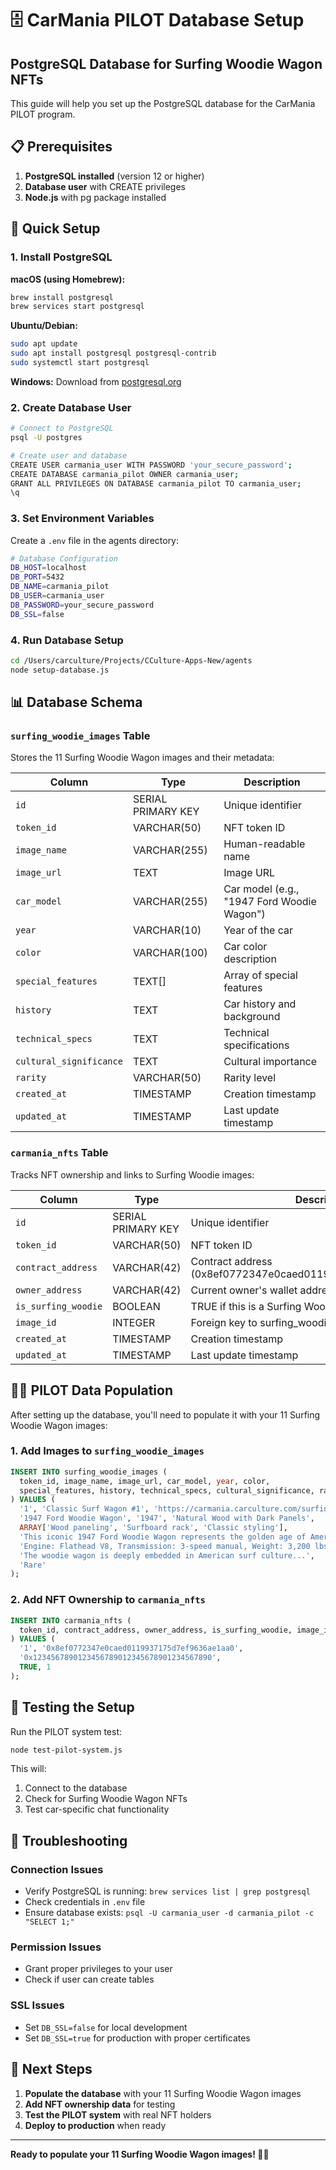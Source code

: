 # 🗄️ CarMania PILOT Database Setup

## PostgreSQL Database for Surfing Woodie Wagon NFTs

This guide will help you set up the PostgreSQL database for the CarMania PILOT program.

## 📋 Prerequisites

1. **PostgreSQL installed** (version 12 or higher)
2. **Database user** with CREATE privileges
3. **Node.js** with pg package installed

## 🚀 Quick Setup

### 1. Install PostgreSQL

**macOS (using Homebrew):**
```bash
brew install postgresql
brew services start postgresql
```

**Ubuntu/Debian:**
```bash
sudo apt update
sudo apt install postgresql postgresql-contrib
sudo systemctl start postgresql
```

**Windows:**
Download from [postgresql.org](https://www.postgresql.org/download/windows/)

### 2. Create Database User

```bash
# Connect to PostgreSQL
psql -U postgres

# Create user and database
CREATE USER carmania_user WITH PASSWORD 'your_secure_password';
CREATE DATABASE carmania_pilot OWNER carmania_user;
GRANT ALL PRIVILEGES ON DATABASE carmania_pilot TO carmania_user;
\q
```

### 3. Set Environment Variables

Create a `.env` file in the agents directory:

```bash
# Database Configuration
DB_HOST=localhost
DB_PORT=5432
DB_NAME=carmania_pilot
DB_USER=carmania_user
DB_PASSWORD=your_secure_password
DB_SSL=false
```

### 4. Run Database Setup

```bash
cd /Users/carculture/Projects/CCulture-Apps-New/agents
node setup-database.js
```

## 📊 Database Schema

### `surfing_woodie_images` Table
Stores the 11 Surfing Woodie Wagon images and their metadata:

| Column | Type | Description |
|--------|------|-------------|
| `id` | SERIAL PRIMARY KEY | Unique identifier |
| `token_id` | VARCHAR(50) | NFT token ID |
| `image_name` | VARCHAR(255) | Human-readable name |
| `image_url` | TEXT | Image URL |
| `car_model` | VARCHAR(255) | Car model (e.g., "1947 Ford Woodie Wagon") |
| `year` | VARCHAR(10) | Year of the car |
| `color` | VARCHAR(100) | Car color description |
| `special_features` | TEXT[] | Array of special features |
| `history` | TEXT | Car history and background |
| `technical_specs` | TEXT | Technical specifications |
| `cultural_significance` | TEXT | Cultural importance |
| `rarity` | VARCHAR(50) | Rarity level |
| `created_at` | TIMESTAMP | Creation timestamp |
| `updated_at` | TIMESTAMP | Last update timestamp |

### `carmania_nfts` Table
Tracks NFT ownership and links to Surfing Woodie images:

| Column | Type | Description |
|--------|------|-------------|
| `id` | SERIAL PRIMARY KEY | Unique identifier |
| `token_id` | VARCHAR(50) | NFT token ID |
| `contract_address` | VARCHAR(42) | Contract address (0x8ef0772347e0caed0119937175d7ef9636ae1aa0) |
| `owner_address` | VARCHAR(42) | Current owner's wallet address |
| `is_surfing_woodie` | BOOLEAN | TRUE if this is a Surfing Woodie Wagon NFT |
| `image_id` | INTEGER | Foreign key to surfing_woodie_images |
| `created_at` | TIMESTAMP | Creation timestamp |
| `updated_at` | TIMESTAMP | Last update timestamp |

## 🏄‍♂️ PILOT Data Population

After setting up the database, you'll need to populate it with your 11 Surfing Woodie Wagon images:

### 1. Add Images to `surfing_woodie_images`

```sql
INSERT INTO surfing_woodie_images (
  token_id, image_name, image_url, car_model, year, color, 
  special_features, history, technical_specs, cultural_significance, rarity
) VALUES (
  '1', 'Classic Surf Wagon #1', 'https://carmania.carculture.com/surfing-woodie-1.jpg',
  '1947 Ford Woodie Wagon', '1947', 'Natural Wood with Dark Panels',
  ARRAY['Wood paneling', 'Surfboard rack', 'Classic styling'],
  'This iconic 1947 Ford Woodie Wagon represents the golden age of American automotive design...',
  'Engine: Flathead V8, Transmission: 3-speed manual, Weight: 3,200 lbs',
  'The woodie wagon is deeply embedded in American surf culture...',
  'Rare'
);
```

### 2. Add NFT Ownership to `carmania_nfts`

```sql
INSERT INTO carmania_nfts (
  token_id, contract_address, owner_address, is_surfing_woodie, image_id
) VALUES (
  '1', '0x8ef0772347e0caed0119937175d7ef9636ae1aa0', 
  '0x1234567890123456789012345678901234567890', 
  TRUE, 1
);
```

## 🧪 Testing the Setup

Run the PILOT system test:

```bash
node test-pilot-system.js
```

This will:
1. Connect to the database
2. Check for Surfing Woodie Wagon NFTs
3. Test car-specific chat functionality

## 🔧 Troubleshooting

### Connection Issues
- Verify PostgreSQL is running: `brew services list | grep postgresql`
- Check credentials in `.env` file
- Ensure database exists: `psql -U carmania_user -d carmania_pilot -c "SELECT 1;"`

### Permission Issues
- Grant proper privileges to your user
- Check if user can create tables

### SSL Issues
- Set `DB_SSL=false` for local development
- Set `DB_SSL=true` for production with proper certificates

## 📝 Next Steps

1. **Populate the database** with your 11 Surfing Woodie Wagon images
2. **Add NFT ownership data** for testing
3. **Test the PILOT system** with real NFT holders
4. **Deploy to production** when ready

---

**Ready to populate your 11 Surfing Woodie Wagon images! 🏄‍♂️**
